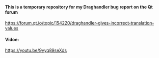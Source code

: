 #### This is a temporary repository for my Draghandler bug report on the Qt forum
https://forum.qt.io/topic/154220/draghandler-gives-incorrect-translation-values

#### Vidoe:
https://youtu.be/9yyg89seXds
